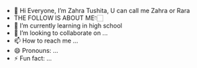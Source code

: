 - 👋 Hi Everyone, I’m Zahra Tushita, U can call me Zahra or Rara
- THE FOLLOW IS ABOUT ME👇🏻
- 🏫 I’m currently learning in high school
- 💞️ I’m looking to collaborate on ...
- 📫 How to reach me ...
- 😄 Pronouns: ...
- ⚡ Fun fact: ...

<!---
ZahraTushita/ZahraTushita is a ✨ special ✨ repository because its `README.md` (this file) appears on your GitHub profile.
You can click the Preview link to take a look at your changes.
--->
